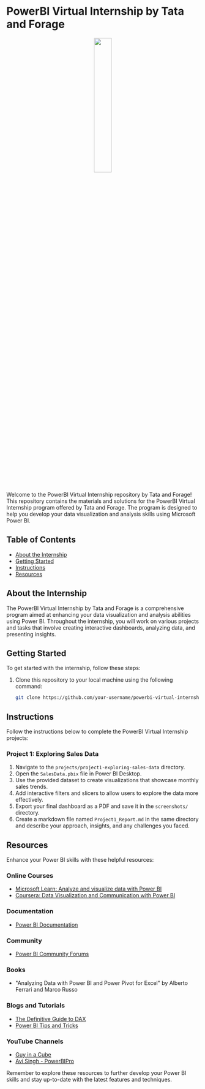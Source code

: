 # PowerBI Virtual Internship by Tata and Forage


<p align="center" width="100%">
    <img width="30%" src="https://encrypted-tbn0.gstatic.com/images?q=tbn:ANd9GcSmTjJJfVSkiF17nkEvcR5gN_2Ds1ilAVQVQA&usqp=CAU">
</p>

Welcome to the PowerBI Virtual Internship repository by Tata and Forage! This repository contains the materials and solutions for the PowerBI Virtual Internship program offered by Tata and Forage. The program is designed to help you develop your data visualization and analysis skills using Microsoft Power BI.

## Table of Contents

- [About the Internship](#about-the-internship)
- [Getting Started](#getting-started)
- [Instructions](#instructions)
- [Resources](#resources)

## About the Internship

The PowerBI Virtual Internship by Tata and Forage is a comprehensive program aimed at enhancing your data visualization and analysis abilities using Power BI. Throughout the internship, you will work on various projects and tasks that involve creating interactive dashboards, analyzing data, and presenting insights.

## Getting Started

To get started with the internship, follow these steps:

1. Clone this repository to your local machine using the following command:
   ```bash
   git clone https://github.com/your-username/powerbi-virtual-internship.git

## Instructions

Follow the instructions below to complete the PowerBI Virtual Internship projects:

### Project 1: Exploring Sales Data

1. Navigate to the `projects/project1-exploring-sales-data` directory.
2. Open the `SalesData.pbix` file in Power BI Desktop.
3. Use the provided dataset to create visualizations that showcase monthly sales trends.
4. Add interactive filters and slicers to allow users to explore the data more effectively.
5. Export your final dashboard as a PDF and save it in the `screenshots/` directory.
6. Create a markdown file named `Project1_Report.md` in the same directory and describe your approach, insights, and any challenges you faced.

## Resources

Enhance your Power BI skills with these helpful resources:

### Online Courses

- [Microsoft Learn: Analyze and visualize data with Power BI](https://learn.microsoft.com/en-us/power-bi/)
- [Coursera: Data Visualization and Communication with Power BI](https://www.coursera.org/courses?query=power%20bi)

### Documentation

- [Power BI Documentation](https://docs.microsoft.com/en-us/power-bi/)

### Community

- [Power BI Community Forums](https://community.powerbi.com/)

### Books

- "Analyzing Data with Power BI and Power Pivot for Excel" by Alberto Ferrari and Marco Russo

### Blogs and Tutorials

- [The Definitive Guide to DAX](https://www.sqlbi.com/guides/definitive-guide-to-dax/)
- [Power BI Tips and Tricks](https://www.powerbi.tips/)

### YouTube Channels

- [Guy in a Cube](https://www.youtube.com/user/guyinacube)
- [Avi Singh - PowerBIPro](https://www.youtube.com/user/msdfp)

Remember to explore these resources to further develop your Power BI skills and stay up-to-date with the latest features and techniques.
